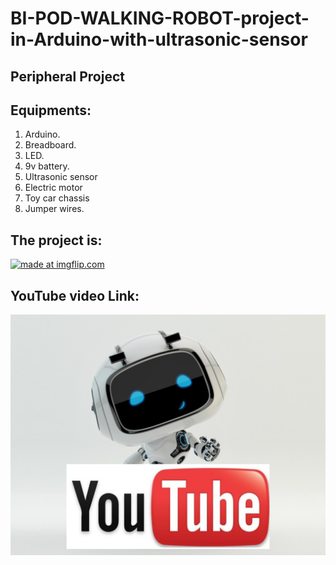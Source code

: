 # BI-POD-WALKING-ROBOT-project-in-Arduino-with-ultrasonic-sensor

## Peripheral Project

## Equipments:
1. Arduino.
2. Breadboard.
3. LED.
4. 9v battery.
5. Ultrasonic sensor
6. Electric motor
7. Toy car chassis
8. Jumper wires.


## The project is:
<a href="https://imgflip.com/gif/2nw5yz"><img src="https://i.imgflip.com/2nw5yz.gif" title="made at imgflip.com"/></a>


## YouTube video Link:
[![Car Racing Youtube video](https://github.com/Sakifneoworld/BI-POD-WALKING-ROBOT-project-in-Arduino-with-ultrasonic-sensor/blob/master/robot.png)](https://youtu.be/iNPyzFTSbRI)


